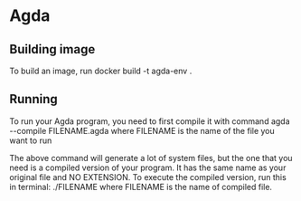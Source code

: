 # Agda

## Building image
To build an image, run
docker build -t agda-env .

## Running
To run your Agda program, you need to first compile it with command
agda --compile FILENAME.agda
where FILENAME is the name of the file you want to run

The above command will generate a lot of system files, but the one that you need is a compiled version of your program.
It has the same name as your original file and NO EXTENSION. To execute the compiled version, run this in terminal:
./FILENAME
where FILENAME is the name of compiled file.